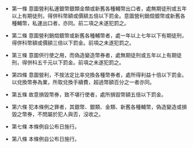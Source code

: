 * 第一條 意圖營利私運銀幣銀類金類或新舊各種輔幣出口者，處無期徒刑或五年以上有期徒刑，得併科幣額或價額五倍以下罰金。意圖營利銷燬銀幣或新舊各種輔幣，私運出口者，亦同。前二項之未遂犯罰之。

* 第二條 意圖營利銷燬銀幣或新舊各種輔幣者，處一年以上七年以下有期徒刑，得併科幣額或價額三倍以下罰金。前項之未遂犯罰之。

* 第三條 意圖供行使之用，而偽造變造幣券者，處無期徒刑或五年以上有期徒刑，得併科五千元以下罰金。前項之未遂犯罰之。

* 第四條 意圖營利，不按法定比率兌換各種幣券者，處所得利益十倍以下罰金。以兌換幣券為業，所取兌換手續費，超過幣額百分之一者亦同。

* 第五條 故意損毀幣券，致不堪行使者，處所損毀幣額五倍以下罰金。

* 第六條 犯本條例之罪者，其銀幣、銀類、金類、新舊各種輔幣，偽造變造或損毀之幣券，不問屬於犯人與否，沒收之。

* 第七條 本條例自公布日施行。

* 第八條 本條例自公布日施行。

